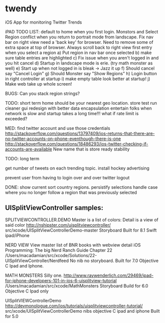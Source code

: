 # twendy
iOS App for monitoring Twitter Trends


iPAD TODO LIST:
default to home when you first login.
Monstors and Select Region conflict when you return to portrait mode from landscape.
Fix nav bar on right view
need a 'back key' for browser.
Need to remove some of extra space at top of browser.
Always scroll back to right view first entry when you select a region 
a) Put region in nav bar once selected
b) make sure table entries are highlighted
c) Fix issue when you aren't logged in and you hit cancel
d) Startup in landscape mode is erie. (try math monster as well)
e) Start up when not logged in is bleak -> Jazz it up
f) Should cancel say "Cancel Login"
g) Should Monster say "Show Regions"
h) Login button in right controller at startup
i) make empty table look better at startup!
j) Make web take up whole screen!

BUGS:
Can you stack region strings?

TODO: short term
home should be your nearest geo location.
store test run
cleaner gui
redesign with better data encapsulation
entertain folks when network is slow and startup takes a long time!!!
what if rate limit is exceeded?

MED:
find twitter account and use those credentials
http://stackoverflow.com/questions/13797409/ios-returns-that-there-are-no-twitter-accounts-on-phone-eventhough-there-is-one
http://stackoverflow.com/questions/18486293/ios-twitter-checking-if-accounts-are-available
New name that is store ready
stability


TODO: long term

get number of tweets on each trending topic.
install hockey
advertising

prevent user from having to login over and over
twitter logout


DONE:
show current 
sort country regions.
persistify selections
handle case where you no longer follow a region that was previously selected


UISplitViewController samples:
------------------------------
SPLITVIEWCONTROLLER.DEMO
Master is a list of colors: Detail is a view of said color
http://nshipster.com/uisplitviewcontroller/
src/xcode/UISplitViewControllerDemo-master
Storyboard
Built for 8.1
Swift
ipad/iPhone

NERD VIEW
View master list of BNR books with webview detail
iOS Programming: The big Nerd Ranch Guide
Chapter 22
/Users/macadamian/src/xcode/Solutions/22-UISplitViewController/Nerdfeed
No nib
no storyboard.
Built for 7.0
Objective C
Ipad and Iphone.


MATH MONSTERS
Silly one.
http://www.raywenderlich.com/29469/ipad-for-iphone-developers-101-in-ios-6-uisplitview-tutorial
/Users/macadamian/src/xcode/MathMonsters
Storyboard
Build for 6.0
Objective C
Ipad only


UISplitVIEWControllerDemo
http://devmonologue.com/ios/tutorials/uisplitviewcontroller-tutorial/
src/xcode/UISplitViewControllerDemo
nibs
objective C
ipad and iphone
Built for 5.0
